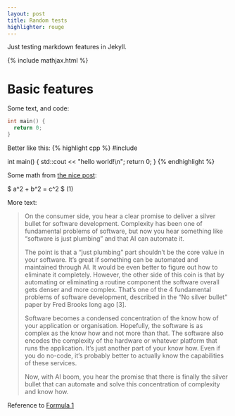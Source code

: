 ```yaml
---
layout: post
title: Random tests
highlighter: rouge
---
```


Just testing markdown features in Jekyll.
<!--more-->

{% include mathjax.html %}

# Basic features

Some text, and code:
```Cpp
int main() {
  return 0;
}
```

Better like this:
{% highlight cpp %}
#include <iostream>

int main() {
  std::cout << "hello world!\n";
  return 0;
}
{% endhighlight %}

Some math from [the nice post](https://jojozhuang.github.io/tutorial/jekyll-math-symbols-with-mathjax/):

$ a^2 + b^2 = c^2 $ <a name="eq1">(1)</a>

More text:
> On the consumer side, you hear a clear promise to deliver a silver bullet for software development. Complexity has been one of fundamental problems of software, but now you hear something like “software is just plumbing” and that AI can automate it.
>
> The point is that a “just plumbing” part shouldn’t be the core value in your software. It’s great if something can be automated and maintained through AI. It would be even better to figure out how to eliminate it completely. However, the other side of this coin is that by automating or eliminating a routine component the software overall gets denser and more complex. That’s one of the 4 fundamental problems of software development, described in the “No silver bullet” paper by Fred Brooks long ago [3].
>
> Software becomes a condensed concentration of the know how of your application or organisation. Hopefully, the software is as complex as the know how and not more than that. The software also encodes the complexity of the hardware or whatever platform that runs the application. It’s just another part of your know how. Even if you do no-code, it’s probably better to actually know the capabilities of these services.
>
> Now, with AI boom, you hear the promise that there is finally the silver bullet that can automate and solve this concentration of complexity and know how.

Reference to [Formula 1](#eq1)
